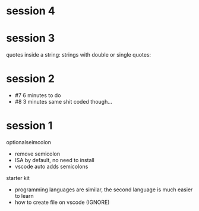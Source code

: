 # session 4

# session 3 
quotes inside a string:
strings with double or single quotes:

# session 2

- #7 6 minutes to do
- #8 3 minutes same shit coded though...

# session 1



optionalseimcolon
- remove semicolon
- ISA by default, no need to install
- vscode auto adds semicolons

starter kit
- programming languages are similar, the second language is much easier to learn
- how to create file on vscode (IGNORE)
